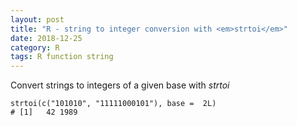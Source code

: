 ```yaml
---
layout: post
title: "R - string to integer conversion with <em>strtoi</em>"
date: 2018-12-25
category: R
tags: R function string
---
```


Convert strings to integers of a given base with <em>strtoi</em>


```
strtoi(c("101010", "11111000101"), base =  2L)
# [1]   42 1989
```

